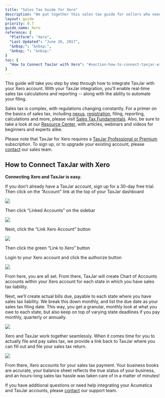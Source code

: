 ```yaml
---
title: "Sales Tax Guide for Xero"
description: "We put together this sales tax guide for sellers who need a better way to manage the hassles of sales tax with Xero."
layout: guide
priority: 0.7
guide_name: Xero
reference: {
  "Platform": "Xero",
  "Last Updated": "June 26, 2017",
  "&nbsp;": "&nbsp;",
  "&nbsp; ": "&nbsp;"
}
toc: {
  "How to Connect TaxJar with Xero": "#section-how-to-connect-taxjar-with-xero"
}
---
```


This guide will take you step by step through how to integrate TaxJar with your Xero account. With your TaxJar integration, you’ll enable real-time sales tax calculations and reporting -- along with the ability to automate your filing.

Sales tax is complex, with regulations changing constantly. For a primer on the basics of sales tax, including [nexus](https://www.taxjar.com/resources/sales-tax/nexus), [registration](https://www.taxjar.com/resources/sales-tax/registration), filing, reporting, calculations and more, please visit [Sales Tax Fundamentals](https://www.taxjar.com/resources/sales-tax). Also, be sure to take a look at our [Resource Center](https://www.taxjar.com/resources/), with articles, webinars and videos for beginners and experts alike.

Please note that TaxJar for Xero requires a [TaxJar Professional or Premium](https://www.taxjar.com/how-it-works/) subscription. To sign up, or to upgrade your existing account, please [contact](https://www.taxjar.com/contact/) our sales team.

## How to Connect TaxJar with Xero

**Connecting Xero and TaxJar is easy.**

If you don’t already have a TaxJar account, sign up for a 30-day free trial. Then click on the “Account” link at the top of your TaxJar dashboard

![](/images/Screenshot_2015-05-28_21.20.38.png)

Then click “Linked Accounts” on the sidebar

![](/images/Screenshot_2015-05-28_21.24.20.png)

Next, click the “Link Xero Account” button

![](/images/Screenshot_2015-05-28_21.27.49.png)

Then click the green “Link to Xero” button

Login to your Xero account and click the authorize button

![](/images/Screenshot_2015-05-28_21.40.26.png)

From here, you are all set. From there, TaxJar will create Chart of Accounts accounts within your Xero account for each state in which you have sales tax liability.

Next, we’ll create actual bills due, payable to each state where you have sales tax liability. We break this down monthly, and list the due date as your sales tax filing date. This way, you get a granular, monthly look at what you owe to each state, but also keep on top of varying state deadlines if you pay monthly, quarterly or annually.

![](/images/Screenshot_2015-05-28_21.42.11.png)

Xero and TaxJar work together seamlessly. When it comes time for you to actually file and pay sales tax, we provide a link back to TaxJar where you can fill out and file your sales tax return.

![](/images/Screenshot_2015-05-28_21.42.49.png)

From there, Xero accounts for your sales tax payment. Your business books are accurate, your balance sheet reflects the true status of your business, and an hours-long sales tax hassle was taken care of in a matter of minutes!

If you have additional questions or need help integrating your Acumatica and TaxJar accounts, please [contact](https://www.taxjar.com/contact/) our support team.
